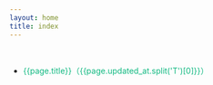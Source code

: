 ```yaml
---
layout: home
title: index
---
```




<div class="div-space" style="height: 12px"/>


<!--@include: ./tip.md-->


<script setup>
import pages from '../yuque.json';
</script>
<ul style="width: 800px;
    margin: 0 auto;
    padding: 24px;
    min-height: calc(100vh - 64px);">
    <li style="line-height: 36px;list-style: disc" 
        v-for="(page,index) in pages"
        :key="page.title + index"
        v-show="page?.title?.indexOf('算法.') === 0">
        <a target="_blank"  :href="'/yuque/' + page.slug + '.html'" style="color:#10b981">
            {{page.title}}（{{page.updated_at.split('T')[0]}}）
        </a>
    </li>
</ul>

<style lang="less">
.custom-block {
    width: 800px;
    margin:0 auto;
    position: relative;
}
</style>










